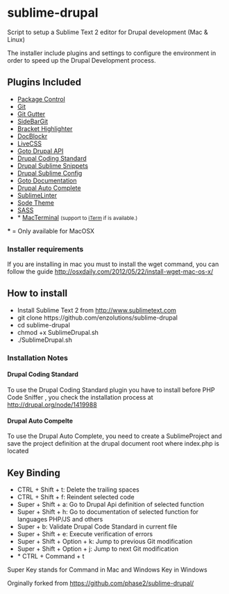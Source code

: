sublime-drupal
==============

Script to setup a Sublime Text 2 editor for Drupal development (Mac & Linux)

<p>The installer include plugins and settings to configure the environment in order to speed up the Drupal Development process.</p>

<h2>Plugins Included</h2>

<ul>
  <li><a href="https://github.com/wbond/sublime_package_control">Package Control</a></li>
  <li><a href="https://github.com/kemayo/sublime-text-2-git">Git</a></li>
  <li><a href="https://github.com/jisaacks/GitGutter">Git Gutter</a></li>
  <li><a href="https://github.com/SublimeText/SideBarGit">SideBarGit</a></li>
  <li><a href="http://github.com/facelessuser/BracketHighlighter">Bracket Highlighter</a></li>
  <li><a href="https://github.com/spadgos/sublime-jsdocs">DocBlockr</a></li>
  <li><a href="git://github.com/niklas-heer/sublime-css-colors.git">LiveCSS</a></li>
  <li><a href="http://github.com/BrianGilbert/Sublime-Text-2-Goto-Drupal-API">Goto Drupal API</a></li>
  <li><a href="https://github.com/rypit/DrupalCodingStandard">Drupal Coding Standard</a></li>
  <li><a href="http://github.com/juhasz/drupal_sublime-snippets">Drupal Sublime Snippets</a></li>
  <li><a href="https://github.com/enzolutions/drupal-sublime-config">Drupal Sublime Config</a></li>
  <li><a href="https://github.com/kemayo/sublime-text-2-goto-documentation">Goto Documentation</a></li>
  <li><a href="https://github.com/tanc/st2-drupal-autocomplete">Drupal Auto Complete</a></li>
  <li><a href="https://github.com/SublimeLinter/SublimeLinter">SublimeLinter</a></li>
  <li><a href="https://github.com/buymeasoda/soda-theme/">Sode Theme</a></li>
  <li><a href="https://github.com/nathos/sass-textmate-bundle">SASS</a></li>
  <li>* <a href="https://github.com/afterdesign/MacTerminal">MacTerminal</a> <small>(support to <a href="www.iterm2.com">iTerm</a> if is available.)</small></li>
</ul>

<p><strong> * </strong>= Only available for MacOSX</p>

<h3>Installer requirements</h3>
<p>If you are installing in mac you must to install the wget command, you can follow the guide <a href="http://osxdaily.com/2012/05/22/install-wget-mac-os-x/">http://osxdaily.com/2012/05/22/install-wget-mac-os-x/</a></p>

<h2>How to install</h2>

<ul>
  <li>Install Sublime Text 2 from <a href="http://www.sublimetext.com">http://www.sublimetext.com</a></li>
  <li>git clone https://github.com/enzolutions/sublime-drupal</li>
  <li>cd sublime-drupal</li>
  <li>chmod +x SublimeDrupal.sh</li>
  <li>./SublimeDrupal.sh</li>
</ul>

<h3>Installation Notes</h3>

<h4>Drupal Coding Standard</h4>
  <p>To use the  Drupal Coding Standard plugin you have to install before PHP Code Sniffer , you check the installation process at <a href="http://drupal.org/node/1419988">http://drupal.org/node/1419988</a></p>

<h4>Drupal Auto Compelte</h4>
  <p>To use the  Drupal Auto Complete, you need to create a SublimeProject and save the project definition at the drupal document root where index.php is located</p>

<h2>Key Binding</h2>

<ul>
  <li>CTRL + Shift + t: Delete the trailing spaces</li>
  <li>CTRL + Shift + f: Reindent selected code</li>
  <li>Super + Shift + a: Go to Drupal Api definition of selected function</li>
  <li>Super + Shift + h: Go to documentation of selected function for languages PHP/JS and others</li>
  <li>Super + b: Validate Drupal Code Standard in current file</li>
  <li>Super + Shift + e: Execute verification of errors</li>
  <li>Super + Shift + Option + k: Jump to previous Git modification</li>
  <li>Super + Shift + Option + j: Jump to next Git modification</li>
  <li>* CTRL + Command + t</li>

</ul>

<p>Super Key stands for Command in Mac and Windows Key in Windows</p>

<p>Orginally forked from <a href="https://github.com/phase2/sublime-drupal/">https://github.com/phase2/sublime-drupal/</a></p>
